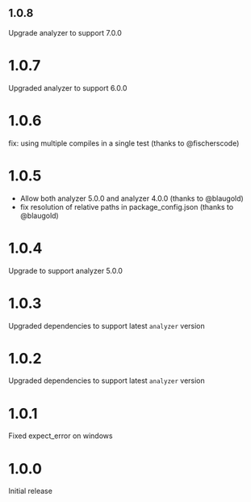 ## 1.0.8

Upgrade analyzer to support 7.0.0

# 1.0.7

Upgraded analyzer to support 6.0.0

# 1.0.6

fix: using multiple compiles in a single test (thanks to @fischerscode)

# 1.0.5

- Allow both analyzer 5.0.0 and analyzer 4.0.0 (thanks to @blaugold)
- fix resolution of relative paths in package_config.json (thanks to @blaugold)

# 1.0.4

Upgrade to support analyzer 5.0.0

# 1.0.3

Upgraded dependencies to support latest `analyzer` version

# 1.0.2

Upgraded dependencies to support latest `analyzer` version

# 1.0.1

Fixed expect_error on windows

# 1.0.0

Initial release
